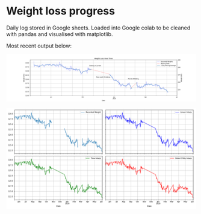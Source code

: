 # Weight loss progress
Daily log stored in Google sheets. Loaded into Google colab to be cleaned with pandas and visualised with matplotlib. 

Most recent output below:

![](/Weight_loss_annotated.png)

![](/Interpolation_Methods.png)
